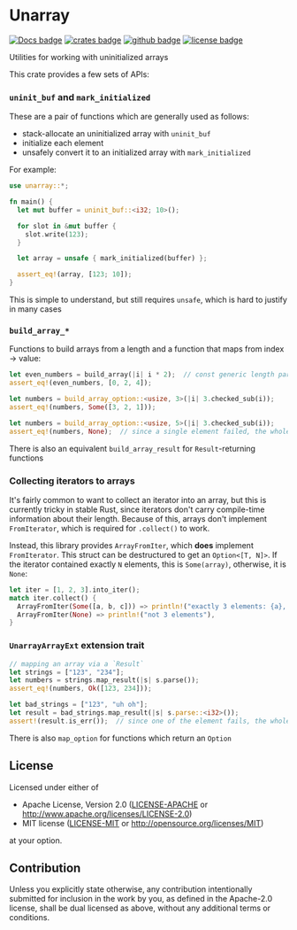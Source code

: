 # Unarray

[![Docs badge]][docs.rs]
[![crates badge]][crates.io]
[![github badge]][github]
[![license badge]][github]

Utilities for working with uninitialized arrays

This crate provides a few sets of APIs:

### `uninit_buf` and `mark_initialized`

These are a pair of functions which are generally used as follows:
 - stack-allocate an uninitialized array with `uninit_buf`
 - initialize each element
 - unsafely convert it to an initialized array with `mark_initialized`

For example:
```rust
use unarray::*;

fn main() {
  let mut buffer = uninit_buf::<i32; 10>();

  for slot in &mut buffer {
    slot.write(123);
  }

  let array = unsafe { mark_initialized(buffer) };

  assert_eq!(array, [123; 10]);
}
```

This is simple to understand, but still requires `unsafe`, which is hard to justify in many cases

### `build_array_*`

Functions to build arrays from a length and a function that maps from index -> value:
```rust
let even_numbers = build_array(|i| i * 2);  // const generic length parameter inferred
assert_eq!(even_numbers, [0, 2, 4]);

let numbers = build_array_option::<usize, 3>(|i| 3.checked_sub(i));
assert_eq!(numbers, Some([3, 2, 1]));

let numbers = build_array_option::<usize, 5>(|i| 3.checked_sub(i));
assert_eq!(numbers, None);  // since a single element failed, the whole operation failed
```
There is also an equivalent `build_array_result` for `Result`-returning functions

### Collecting iterators to arrays

It's fairly common to want to collect an iterator into an array, but this is currently tricky in 
stable Rust, since iterators don't carry compile-time information about their length. Because of this,
arrays don't implement `FromIterator`, which is required for `.collect()` to work.

Instead, this library provides `ArrayFromIter`, which **does** implement `FromIterator`. This struct can
be destructured to get an `Option<[T, N]>`. If the iterator contained exactly `N` elements, this is `Some(array)`, otherwise, it is `None`:
```rust
let iter = [1, 2, 3].into_iter();
match iter.collect() {
  ArrayFromIter(Some([a, b, c])) => println!("exactly 3 elements: {a}, {b}, {c}"),
  ArrayFromIter(None) => println!("not 3 elements"),
}
```

### `UnarrayArrayExt` extension trait

```rust
// mapping an array via a `Result`
let strings = ["123", "234"];
let numbers = strings.map_result(|s| s.parse());
assert_eq!(numbers, Ok([123, 234]));

let bad_strings = ["123", "uh oh"];
let result = bad_strings.map_result(|s| s.parse::<i32>());
assert!(result.is_err());  // since one of the element fails, the whole operation fails
```
There is also `map_option` for functions which return an `Option`

## License

Licensed under either of

 * Apache License, Version 2.0
   ([LICENSE-APACHE](LICENSE-APACHE) or http://www.apache.org/licenses/LICENSE-2.0)
 * MIT license
   ([LICENSE-MIT](LICENSE-MIT) or http://opensource.org/licenses/MIT)

at your option.

## Contribution

Unless you explicitly state otherwise, any contribution intentionally submitted
for inclusion in the work by you, as defined in the Apache-2.0 license, shall be
dual licensed as above, without any additional terms or conditions.



[Docs badge]: https://img.shields.io/badge/docs.rs-rustdoc-green
[docs.rs]: https://docs.rs/unarray/
[crates badge]: https://img.shields.io/crates/v/unarray
[crates.io]: https://crates.io/crates/unarray
[license badge]: https://img.shields.io/crates/l/unarray
[github badge]: https://img.shields.io/github/checks-status/cameron1024/unarray/master
[github]: https://github.com/cameron1024/unarray
